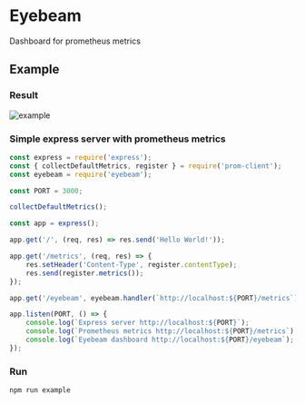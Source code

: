 Eyebeam
================================
Dashboard for prometheus metrics




## Example


### Result

![example](https://github.com/YaroslavGaponov/eyebeam/blob/master/example/eyebeam.gif?raw=true "eyebeam")


### Simple express server with prometheus metrics

```js
const express = require('express');
const { collectDefaultMetrics, register } = require('prom-client');
const eyebeam = require('eyebeam');

const PORT = 3000;

collectDefaultMetrics();

const app = express();

app.get('/', (req, res) => res.send('Hello World!'));

app.get('/metrics', (req, res) => {
    res.setHeader('Content-Type', register.contentType);
    res.send(register.metrics());
});

app.get('/eyebeam', eyebeam.handler(`http://localhost:${PORT}/metrics`));

app.listen(PORT, () => {
    console.log(`Express server http://localhost:${PORT}`);
    console.log(`Prometheus metrics http://localhost:${PORT}/metrics`);
    console.log(`Eyebeam dashboard http://localhost:${PORT}/eyebeam`);
});
```

### Run
```
npm run example
```

